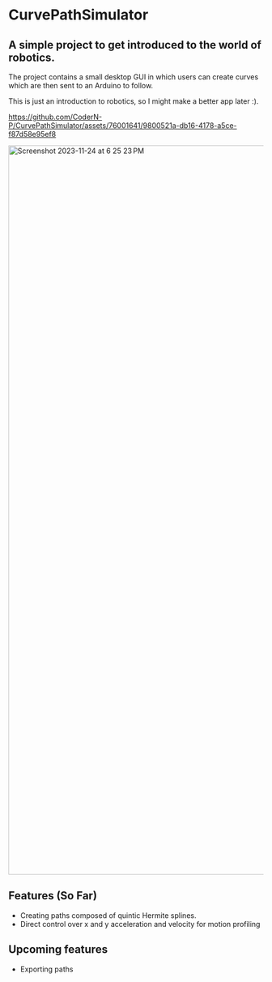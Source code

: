 # CurvePathSimulator
A simple project to get introduced to the world of robotics.
----
 The project contains a small desktop GUI in which users can create curves which are then sent to an Arduino to follow.  

 This is just an introduction to robotics, so I might make a better app later :).


https://github.com/CoderN-P/CurvePathSimulator/assets/76001641/9800521a-db16-4178-a5ce-f87d58e95ef8


 
<img width="1440" alt="Screenshot 2023-11-24 at 6 25 23 PM" src="https://github.com/CoderN-P/CurvePathSimulator/assets/76001641/016e13ac-eb03-48d9-bf2b-93a689e2cf94">



## Features (So Far)
- Creating paths composed of quintic Hermite splines.
- Direct control over x and y acceleration and velocity for motion profiling
  
## Upcoming features
- Exporting paths
